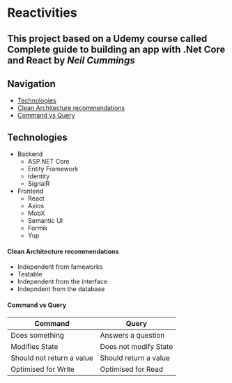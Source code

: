 # Reactivities

## This project based on a Udemy course called **Complete guide to building an app with .Net Core and React** by _Neil Cummings_

## Navigation

- [Technologies](#technologies)
- [Clean Architecture recommendations](#clean-architecture-recommendations)
- [Command vs Query](#command-vs-query)

## Technologies

- Backend
  - <span>ASP.<span>NET Core
  - Entity Framework
  - Identity
  - SignalR 
- Frontend 
  - React
  - Axios
  - MobX
  - Semantic UI
  - Formik
  - Yup

#### Clean Architecture recommendations

- Independent from fameworks
- Testable
- Independent from the interface
- Indepndent from the database

#### Command vs Query

| Command                   | Query                 |
| ------------------------- | --------------------- |
| Does something            | Answers a question    |
| Modifies State            | Does not modify State |
| Should not return a value | Should return a value |
| Optimised for Write       | Optimised for Read    |
